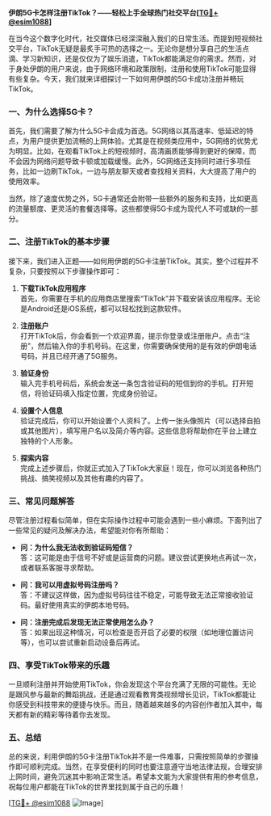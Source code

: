 **伊朗5G卡怎样注册TikTok？——轻松上手全球热门社交平台[[TG💪+ @esim1088](https://t.me/s/esim1088)]**

在当今这个数字化时代，社交媒体已经深深融入我们的日常生活。而提到短视频社交平台，TikTok无疑是最炙手可热的选择之一。无论你是想分享自己的生活点滴、学习新知识，还是仅仅为了娱乐消遣，TikTok都能满足你的需求。然而，对于身处伊朗的用户来说，由于网络环境和政策限制，注册和使用TikTok可能显得有些复杂。今天，我们就来详细探讨一下如何用伊朗的5G卡成功注册并畅玩TikTok。

### 一、为什么选择5G卡？

首先，我们需要了解为什么5G卡会成为首选。5G网络以其高速率、低延迟的特点，为用户提供更加流畅的上网体验。尤其是在视频类应用中，5G网络的优势尤为明显。比如，在观看TikTok上的短视频时，高清画质能够得到更好的保障，而不会因为网络问题导致卡顿或加载缓慢。此外，5G网络还支持同时进行多项任务，比如一边刷TikTok，一边与朋友聊天或者查找相关资料，大大提高了用户的使用效率。

当然，除了速度优势之外，5G卡通常还会附带一些额外的服务和支持，比如更高的流量额度、更灵活的套餐选择等。这些都使得5G卡成为现代人不可或缺的一部分。

### 二、注册TikTok的基本步骤

接下来，我们进入正题——如何用伊朗的5G卡注册TikTok。其实，整个过程并不复杂，只要按照以下步骤操作即可：

1. **下载TikTok应用程序**  
   首先，你需要在手机的应用商店里搜索“TikTok”并下载安装该应用程序。无论是Android还是iOS系统，都可以轻松找到这款软件。

2. **注册账户**  
   打开TikTok后，你会看到一个欢迎界面，提示你登录或注册账户。点击“注册”，然后输入你的手机号码。在这里，你需要确保使用的是有效的伊朗电话号码，并且已经开通了5G服务。

3. **验证身份**  
   输入完手机号码后，系统会发送一条包含验证码的短信到你的手机。打开短信，将验证码填入指定位置，完成身份验证。

4. **设置个人信息**  
   验证完成后，你可以开始设置个人资料了。上传一张头像照片（可以选择自拍或其他图片），填写用户名以及简介等内容。这些信息将帮助你在平台上建立独特的个人形象。

5. **探索内容**  
   完成上述步骤后，你就正式加入了TikTok大家庭！现在，你可以浏览各种热门挑战、搞笑视频以及其他有趣的内容了。

### 三、常见问题解答

尽管注册过程看似简单，但在实际操作过程中可能会遇到一些小麻烦。下面列出了一些常见的疑问及解决办法，希望能对你有所帮助：

- **问：为什么我无法收到验证码短信？**  
  答：这可能是由于信号不好或是运营商的问题。建议尝试更换地点再试一次，或者联系客服寻求帮助。

- **问：我可以用虚拟号码注册吗？**  
  答：不建议这样做，因为虚拟号码往往不稳定，可能导致无法正常接收验证码。最好使用真实的伊朗本地号码。

- **问：注册完成后发现无法正常使用怎么办？**  
  答：如果出现这种情况，可以检查是否开启了必要的权限（如地理位置访问等），也可以尝试重新启动设备后再试。

### 四、享受TikTok带来的乐趣

一旦顺利注册并开始使用TikTok，你会发现这个平台充满了无限的可能性。无论是跟风参与最新的舞蹈挑战，还是通过观看教育类视频增长见识，TikTok都能让你感受到科技带来的便捷与快乐。而且，随着越来越多的内容创作者加入其中，每天都有新的精彩等待着你去发现。

### 五、总结

总的来说，利用伊朗的5G卡注册TikTok并不是一件难事，只需按照简单的步骤操作即可顺利完成。当然，在享受便利的同时也要注意遵守当地法律法规，合理安排上网时间，避免沉迷其中影响正常生活。希望本文能为大家提供有用的参考信息，祝每位用户都能在TikTok的世界里找到属于自己的乐趣！

[[TG💪+ @esim1088](https://t.me/s/esim1088) ![Image](https://i.postimg.cc/4NQfJmqS/Snipaste-2025-05-13-00-14-12.png)]